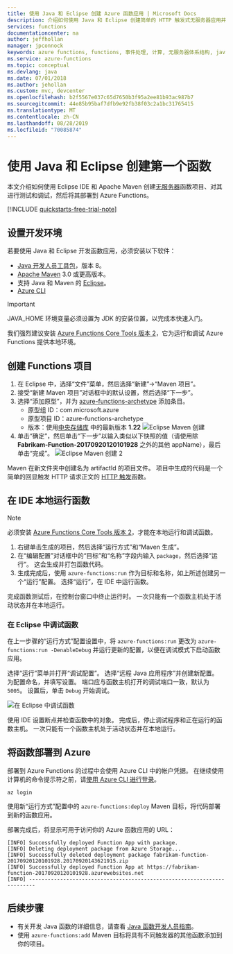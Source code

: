 ```yaml
---
title: 使用 Java 和 Eclipse 创建 Azure 函数应用 | Microsoft Docs
description: 介绍如何使用 Java 和 Eclipse 创建简单的 HTTP 触发式无服务器应用并将其发布到 Azure Functions 的操作说明指南。
services: functions
documentationcenter: na
author: jeffhollan
manager: jpconnock
keywords: azure functions, functions, 事件处理, 计算, 无服务器体系结构, java
ms.service: azure-functions
ms.topic: conceptual
ms.devlang: java
ms.date: 07/01/2018
ms.author: jehollan
ms.custom: mvc, devcenter
ms.openlocfilehash: b2f5567e037c65d7650b3f95a2ee81b93ac987b7
ms.sourcegitcommit: 44e85b95baf7dfb9e92fb38f03c2a1bc31765415
ms.translationtype: MT
ms.contentlocale: zh-CN
ms.lasthandoff: 08/28/2019
ms.locfileid: "70085874"
---
```

# <a name="create-your-first-function-with-java-and-eclipse"></a>使用 Java 和 Eclipse 创建第一个函数 

本文介绍如何使用 Eclipse IDE 和 Apache Maven 创建[无服务器](https://azure.microsoft.com/solutions/serverless/)函数项目、对其进行测试和调试，然后将其部署到 Azure Functions。 

<!-- TODO ![Access a Hello World function from the command line with cURL](media/functions-create-java-maven/hello-azure.png) -->

[!INCLUDE [quickstarts-free-trial-note](../../includes/quickstarts-free-trial-note.md)]

## <a name="set-up-your-development-environment"></a>设置开发环境

若要使用 Java 和 Eclipse 开发函数应用，必须安装以下软件：

-  [Java 开发人员工具包](https://www.azul.com/downloads/zulu/)，版本 8。
-  [Apache Maven](https://maven.apache.org) 3.0 或更高版本。
-  支持 Java 和 Maven 的 [Eclipse](https://www.eclipse.org/downloads/packages/)。
-  [Azure CLI](https://docs.microsoft.com/cli/azure)

> [!IMPORTANT] 
> JAVA_HOME 环境变量必须设置为 JDK 的安装位置，以完成本快速入门。

我们强烈建议安装 [Azure Functions Core Tools 版本 2](functions-run-local.md#v2)，它为运行和调试 Azure Functions 提供本地环境。 

## <a name="create-a-functions-project"></a>创建 Functions 项目

1. 在 Eclipse 中，选择“文件”菜单，然后选择“新建”-&gt;“Maven 项目”。 
1. 接受“新建 Maven 项目”对话框中的默认设置，然后选择“下一步”。
1. 选择“添加原型”，并为 [azure-functions-archetype](https://mvnrepository.com/artifact/com.microsoft.azure/azure-functions-archetype) 添加条目。
    - 原型组 ID：com.microsoft.azure
    - 原型项目 ID：azure-functions-archetype
    - 版本：使用[中央存储库](https://mvnrepository.com/artifact/com.microsoft.azure/azure-functions-archetype)
    中的最新版本 **1.22** ![Eclipse Maven 创建](media/functions-create-first-java-eclipse/functions-create-eclipse.png)  
1. 单击“确定”，然后单击“下一步”以输入类似以下快照的值（请使用除 **Fabrikam-Function-20170920120101928** 之外的其他 appName），最后单击“完成”。
    ![Eclipse Maven 创建 2](media/functions-create-first-java-eclipse/functions-create-eclipse2.png)  

Maven 在新文件夹中创建名为 artifactId 的项目文件。 项目中生成的代码是一个简单的回显触发 HTTP 请求正文的 [HTTP 触发](/azure/azure-functions/functions-bindings-http-webhook)函数。

## <a name="run-functions-locally-in-the-ide"></a>在 IDE 本地运行函数

> [!NOTE]
> 必须安装 [Azure Functions Core Tools 版本 2](functions-run-local.md#v2)，才能在本地运行和调试函数。

1. 右键单击生成的项目，然后选择“运行方式”和“Maven 生成”。
1. 在“编辑配置”对话框中的“目标”和“名称”字段内输入 `package`，然后选择“运行”。 这会生成并打包函数代码。
1. 生成完成后，使用 `azure-functions:run` 作为目标和名称，如上所述创建另一个“运行”配置。 选择“运行”，在 IDE 中运行函数。

完成函数测试后，在控制台窗口中终止运行时。 一次只能有一个函数主机处于活动状态并在本地运行。

### <a name="debug-the-function-in-eclipse"></a>在 Eclipse 中调试函数

在上一步骤的“运行方式”配置设置中，将 `azure-functions:run` 更改为 `azure-functions:run -DenableDebug` 并运行更新的配置，以便在调试模式下启动函数应用。

选择“运行”菜单并打开“调试配置”。 选择“远程 Java 应用程序”并创建新配置。 为配置命名，并填写设置。 端口应与函数主机打开的调试端口一致，默认为 `5005`。 设置后，单击 `Debug` 开始调试。

![在 Eclipse 中调试函数](media/functions-create-first-java-eclipse/debug-configuration-eclipse.PNG)

使用 IDE 设置断点并检查函数中的对象。 完成后，停止调试程序和正在运行的函数主机。 一次只能有一个函数主机处于活动状态并在本地运行。

## <a name="deploy-the-function-to-azure"></a>将函数部署到 Azure

部署到 Azure Functions 的过程中会使用 Azure CLI 中的帐户凭据。 在继续使用计算机的命令提示符之前，请[使用 Azure CLI 进行登录](/cli/azure/authenticate-azure-cli?view=azure-cli-latest)。

```azurecli
az login
```

使用新“运行方式”配置中的 `azure-functions:deploy` Maven 目标，将代码部署到新的函数应用。

部署完成后，将显示可用于访问你的 Azure 函数应用的 URL：

```output
[INFO] Successfully deployed Function App with package.
[INFO] Deleting deployment package from Azure Storage...
[INFO] Successfully deleted deployment package fabrikam-function-20170920120101928.20170920143621915.zip
[INFO] Successfully deployed Function App at https://fabrikam-function-20170920120101928.azurewebsites.net
[INFO] ------------------------------------------------------------------------
```

## <a name="next-steps"></a>后续步骤

- 有关开发 Java 函数的详细信息，请查看 [Java 函数开发人员指南](functions-reference-java.md)。
- 使用 `azure-functions:add` Maven 目标将具有不同触发器的其他函数添加到你的项目。
